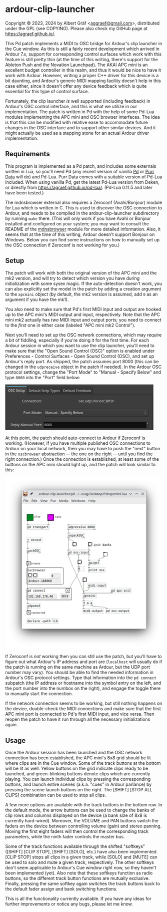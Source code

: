 
# ardour-clip-launcher

Copyright © 2023, 2024 by Albert Gräf \<<aggraef@gmail.com>\>, distributed under the GPL (see COPYING). Please also check my GitHub page at https://agraef.github.io/.

This Pd patch implements a MIDI to OSC bridge for Ardour's clip launcher in the Cue window. As this is still a fairly recent development which arrived in Ardour 7.x, support for corresponding control surfaces which work with this feature is still pretty thin (at the time of this writing, there's support for the Ableton Push and the Novation Launchpad). The AKAI APC mini is an excellent budget controller in this realm, and thus it would be nice to have it work with Ardour. However, writing a proper C++ driver for this device is a bit daunting, and Ardour's generic MIDI mapping facility doesn't help in this case either, since it doesn't offer any device feedback which is quite essential for this type of control surface.

Fortunately, the clip launcher *is* well supported (including feedback) in Ardour's OSC control interface, and this is what we utilize in our implementation. The patch is written in Pd with the help of some Pd-Lua modules implementing the APC mini and OSC browser interfaces. The idea is that this can be modified with relative ease to accommodate future changes in the OSC interface and to support other similar devices. And it might actually be used as a stepping stone for an actual Ardour driver implementation.

## Requirements

This program is implemented as a Pd patch, and includes some externals written in Lua, so you'll need Pd (any recent version of vanilla [Pd](http://msp.ucsd.edu/software.html) or [Purr Data](https://agraef.github.io/purr-data/) will do) and Pd-Lua. Purr Data comes with a suitable version of Pd-Lua included. When using vanilla Pd, get the latest Pd-Lua version from Deken, or directly from https://agraef.github.io/pd-lua/. (Pd-Lua 0.11.5 and later have been tested.)

The mdnsbrowser external also requires a Zeroconf (Avahi/Bonjour) module for Lua which is written in C. This is used to discover the OSC connection to Ardour, and needs to be compiled in the ardour-clip-launcher subdirectory by running `make` there. (This will only work if you have Avahi or Bonjour installed and configured on your system; you may want to consult the README of the [mdnsbrowser](https://github.com/agraef/mdnsbrowser) module for more detailed information. Also, it seems that at the time of this writing, Ardour doesn't support Bonjour on Windows. Below you can find some instructions on how to manually set up the OSC connection if Zeroconf is not working for you.)

## Setup

The patch will work with both the original version of the APC mini and the mk2 version, and will try to detect which version you have during initialization with some sysex magic. If the auto-detection doesn't work, you can also explicitly set the model in the patch by adding a creation argument to the `apcmini` object (by default, the mk2 version is assumed, add `0` as an argument if you have the mk1).

You also need to make sure that Pd's first MIDI input and output are hooked up to the APC mini's MIDI output and input, respectively. Note that the APC mini mk2 actually has *two* MIDI input and output ports; you need to connect to the *first* one in either case (labeled "APC mini mk2 Control").

Next you'll need to set up the OSC network connections, which may require a bit of fiddling, especially if you're doing it for the first time. For each Ardour session in which you want to use the clip launcher, you'll need to make sure that the "Open Sound Control (OSC)" option is enabled under Preferences - Control Surfaces - Open Sound Control (OSC), and set up Ardour's reply port. As shipped, the patch assumes port 8000 (this can be changed in the `udpreceive` object in the patch if needed). In the Ardour OSC protocol settings, change the "Port Mode" to "Manual - Specify Below" and type `8000` into the "Port" field below:

![ardour-osc-setup](pics/ardour-osc-setup.png)

At this point, the patch should auto-connect to Ardour if Zeroconf is working. (However, if you have multiple published OSC connections to Ardour on your local network, then you may have to push the "next" button in the `oscbrowser` abstraction -- the one on the right -- until you find the right connection.) Once the connection is established, at least some of the buttons on the APC mini should light up, and the patch will look similar to this:

![ardour-clip-launcher](pics/ardour-clip-launcher.png)

If Zeroconf is *not* working then you can still use the patch, but you'll have to figure out what Ardour's IP address and port are (`localhost` will usually do if the patch is running on the same machine as Ardour, but the UDP port number may vary). You should be able to find the needed information in Ardour's OSC protocol settings. Type that information into the `pd connect` subpatch (the IP address or hostname into the symbol entry on the left, and the port number into the numbox on the right), and engage the toggle there to manually start the connection.

If the network connection seems to be working, but still nothing happens on the device, double-check the MIDI connections and make sure that the first APC mini port is connected to Pd's first MIDI input, and vice versa. Then reopen the patch to have it run through all the necessary initializations again.

## Usage

Once the Ardour session has been launched and the OSC network connection has been established, the APC mini's 8x8 grid should be lit where clips are in the Cue window. Some of the track buttons at the bottom will be lit as well. Yellow buttons on the grid indicate clips ready to be launched, and green-blinking buttons denote clips which are currently playing. You can launch individual clips by pressing the corresponding buttons, and launch entire scenes (a.k.a. "cues" in Ardour parlance) by pressing the scene launch buttons on the right. The [SHIFT] [STOP ALL CLIPS] combination can be used to stop all clips.

A few more options are available with the track buttons in the bottom row. In the default mode, the arrow buttons can be used to change the banks of clip rows and columns displayed on the device (a bank size of 8x8 is currently hard-wired). Moreover, the VOLUME and PAN buttons switch the faders on the device between controlling volume (gain) and stereo panning. Moving the first eight faders will then control the corresponding track parameters, while the ninth fader controls the master bus.

Some of the track functions available through the shifted "softkeys" ([SHIFT] [CLIP STOP], [SHIFT] [SOLO], etc.) have also been implemented. [CLIP STOP] stops all clips in a given track, while [SOLO] and [MUTE] can be used to solo and mute a given track, respectively. The other softkeys don't seem applicable to Ardour's Cue window right now, so they haven't been implemented (yet). Also note that these softkeys function as radio buttons, so the different track button functions are mutually exclusive. Finally, pressing the same softkey again switches the track buttons back to the default fader assign and bank switching functions.

This is all the functionality currently available. If you have any ideas for further improvements or notice any bugs, please let me know.
